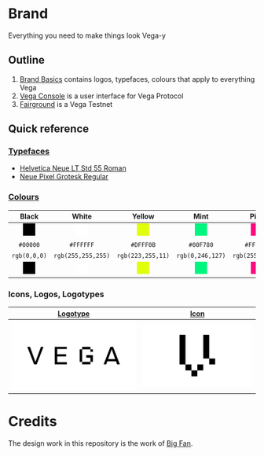 # Brand 
Everything you need to make things look Vega-y

## Outline
1. [Brand Basics](./1%20Vega%20Brand%20Basics/) contains logos, typefaces, colours that apply to everything Vega
2. [Vega Console](./2%20Vega%20Console/) is a user interface for Vega Protocol
3. [Fairground](./3%20Vega%20Fairground/) is a Vega Testnet



## Quick reference
### [Typefaces](./1%20Vega%20Brand%20Basics/1D%20Typefaces/)
- [Helvetica Neue LT Std 55 Roman](https://www.linotype.com/1264118/neue-helvetica-55-roman-product.html)
- [Neue Pixel Grotesk Regular](https://neuepixelgrotesk.com)

### [Colours](./1%20Vega%20Brand%20Basics/1C%20Colour%20Palette/)
| Black  | White  | Yellow  | Mint  | Pink  |
|:---:|:---:|:---:|:---:|:---:|
| ![Black](./1%20Vega%20Brand%20Basics/1C%20Colour%20Palette/fills/black.png)  | ![White](./1%20Vega%20Brand%20Basics/1C%20Colour%20Palette/fills/white.png)    | ![Yellow](./1%20Vega%20Brand%20Basics/1C%20Colour%20Palette/fills/yellow.png)    | ![Mint](./1%20Vega%20Brand%20Basics/1C%20Colour%20Palette/fills/mint.png)    | ![Pink](./1%20Vega%20Brand%20Basics/1C%20Colour%20Palette/fills/pink.png)    |
| `#00000`  | `#FFFFFF`  | `#DFFF0B`  | `#00F780`  | `#FF077F`  |
| `rgb(0,0,0)`  | `rgb(255,255,255)`  | `rgb(223,255,11)`  | `rgb(0,246,127)`  | `rgb(255,7,127)`  |
| ![Black](./1%20Vega%20Brand%20Basics/1C%20Colour%20Palette/fills/black.png)  | ![White](./1%20Vega%20Brand%20Basics/1C%20Colour%20Palette/fills/white.png)    | ![Yellow](./1%20Vega%20Brand%20Basics/1C%20Colour%20Palette/fills/yellow.png)    | ![Mint](./1%20Vega%20Brand%20Basics/1C%20Colour%20Palette/fills/mint.png)    | ![Pink](./1%20Vega%20Brand%20Basics/1C%20Colour%20Palette/fills/pink.png)    |

### Icons, Logos, Logotypes
| [Logotype](./2%20Vega%20Console/2A%20Logotype/)  | [Icon](./2%20Vega%20Console/2B%20Brand%20Icon/)  |
|:---:|:---:|
|![Logotype](./1%20Vega%20Brand%20Basics/1A%20Logotype/Vega_Logotype_Black.png)|![Icon](./1%20Vega%20Brand%20Basics/1B%20Brand%20Icon/Vega_Brand_Icon_Black.png)

# Credits
The design work in this repository is the work of [Big Fan](https://big.fan/).

